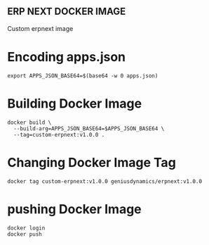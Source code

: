 ## ERP NEXT DOCKER IMAGE

Custom erpnext image


# Encoding apps.json

```shell
export APPS_JSON_BASE64=$(base64 -w 0 apps.json)
```

# Building Docker Image
```shell
docker build \
  --build-arg=APPS_JSON_BASE64=$APPS_JSON_BASE64 \
  --tag=custom-erpnext:v1.0.0 .
```
# Changing Docker Image Tag

```shell
docker tag custom-erpnext:v1.0.0 geniusdynamics/erpnext:v1.0.0
```

# pushing Docker Image

```shell
docker login 
docker push
```